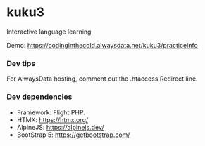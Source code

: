 # kuku3

Interactive language learning

Demo: https://codinginthecold.alwaysdata.net/kuku3/practiceInfo


### Dev tips

For AlwaysData hosting, comment out the .htaccess Redirect line. 

### Dev dependencies
- Framework: Flight PHP.
- HTMX: https://htmx.org/
- AlpineJS: https://alpinejs.dev/
- BootStrap 5: https://getbootstrap.com/

